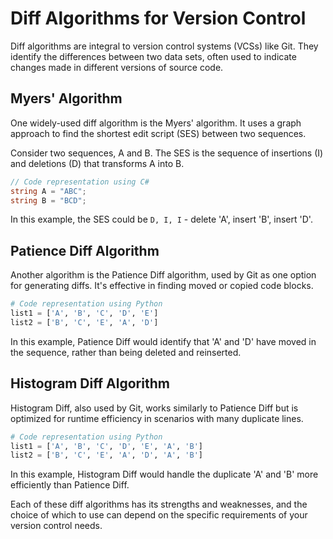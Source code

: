 # Diff Algorithms for Version Control

Diff algorithms are integral to version control systems (VCSs) like Git. They identify the differences between two data sets, often used to indicate changes made in different versions of source code.

## Myers' Algorithm

One widely-used diff algorithm is the Myers' algorithm. It uses a graph approach to find the shortest edit script (SES) between two sequences.

Consider two sequences, A and B. The SES is the sequence of insertions (I) and deletions (D) that transforms A into B. 

```csharp
// Code representation using C#
string A = "ABC";
string B = "BCD";
```

In this example, the SES could be `D, I, I` - delete 'A', insert 'B', insert 'D'.

## Patience Diff Algorithm

Another algorithm is the Patience Diff algorithm, used by Git as one option for generating diffs. It's effective in finding moved or copied code blocks.

```python
# Code representation using Python
list1 = ['A', 'B', 'C', 'D', 'E']
list2 = ['B', 'C', 'E', 'A', 'D']
```

In this example, Patience Diff would identify that 'A' and 'D' have moved in the sequence, rather than being deleted and reinserted.

## Histogram Diff Algorithm

Histogram Diff, also used by Git, works similarly to Patience Diff but is optimized for runtime efficiency in scenarios with many duplicate lines.

```python
# Code representation using Python
list1 = ['A', 'B', 'C', 'D', 'E', 'A', 'B']
list2 = ['B', 'C', 'E', 'A', 'D', 'A', 'B']
```

In this example, Histogram Diff would handle the duplicate 'A' and 'B' more efficiently than Patience Diff.

Each of these diff algorithms has its strengths and weaknesses, and the choice of which to use can depend on the specific requirements of your version control needs.